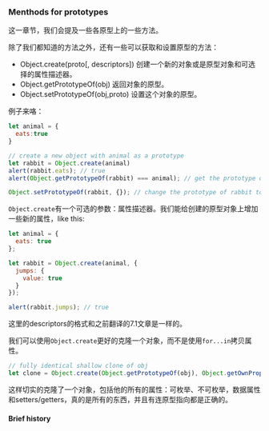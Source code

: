 ### Menthods for prototypes

这一章节，我们会提及一些各原型上的一些方法。

除了我们都知道的方法之外，还有一些可以获取和设置原型的方法：

- Object.create(proto\[, descriptors\]) 创建一个新的对象或是原型对象和可选择的属性描述器。
- Object.getPrototypeOf(obj) 返回对象的原型。
- Object.setPrototypeOf(obj,proto) 设置这个对象的原型。

例子来咯：

```javascript
let animal = {
  eats:true
}

// create a new object with animal as a prototype
let rabbit = Object.create(animal)
alert(rabbit.eats); // true
alert(Object.getPrototypeOf(rabbit) === animal); // get the prototype of rabbit

Object.setPrototypeOf(rabbit, {}); // change the prototype of rabbit to {}

```

`Object.create`有一个可选的参数：属性描述器。我们能给创建的原型对象上增加一些新的属性，like this:

```javascript
let animal = {
  eats: true
};

let rabbit = Object.create(animal, {
  jumps: {
    value: true
  }
});

alert(rabbit.jumps); // true
```

这里的descriptors的格式和之前翻译的7.1文章是一样的。

我们可以使用`Object.create`更好的克隆一个对象，而不是使用`for...in`拷贝属性。

```javascript
// fully identical shallow clone of obj
let clone = Object.create(Object.getPrototypeOf(obj), Object.getOwnPropertyDescriptors(obj));
```

这样切实的克隆了一个对象，包括他的所有的属性：可枚举、不可枚举，数据属性和setters/getters，真的是所有的东西，并且有连原型指向都是正确的。

#### Brief history
